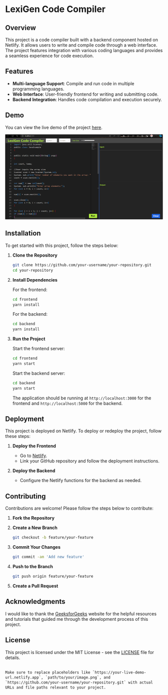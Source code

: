 # LexiGen Code Compiler

## Overview

This project is a code compiler built with a backend component hosted on Netlify. It allows users to write and compile code through a web interface. The project features integration with various coding languages and provides a seamless experience for code execution.

## Features

- **Multi-language Support**: Compile and run code in multiple programming languages.
- **Web Interface**: User-friendly frontend for writing and submitting code.
- **Backend Integration**: Handles code compilation and execution securely.

## Demo

You can view the live demo of the project [here](https://your-live-demo-url.netlify.app).

![Project Screenshot](https://github.com/GitDaksh/LexiGen/blob/main/code-compiler/lexigen.png)

## Installation

To get started with this project, follow the steps below:

1. **Clone the Repository**

   ```bash
   git clone https://github.com/your-username/your-repository.git
   cd your-repository

2. **Install Dependencies**

   For the frontend:

   ```bash
   cd frontend
   yarn install
   ```

   For the backend:

   ```bash
   cd backend
   yarn install
   ```

3. **Run the Project**

   Start the frontend server:

   ```bash
   cd frontend
   yarn start
   ```

   Start the backend server:

   ```bash
   cd backend
   yarn start
   ```

   The application should be running at `http://localhost:3000` for the frontend and `http://localhost:5000` for the backend.

## Deployment

This project is deployed on Netlify. To deploy or redeploy the project, follow these steps:

1. **Deploy the Frontend**

   - Go to [Netlify](https://app.netlify.com/).
   - Link your GitHub repository and follow the deployment instructions.

2. **Deploy the Backend**

   - Configure the Netlify functions for the backend as needed.

## Contributing

Contributions are welcome! Please follow the steps below to contribute:

1. **Fork the Repository**

2. **Create a New Branch**

   ```bash
   git checkout -b feature/your-feature
   ```

3. **Commit Your Changes**

   ```bash
   git commit -am 'Add new feature'
   ```

4. **Push to the Branch**

   ```bash
   git push origin feature/your-feature
   ```

5. **Create a Pull Request**

## Acknowledgments

I would like to thank the [GeeksforGeeks](https://www.geeksforgeeks.org/) website for the helpful resources and tutorials that guided me through the development process of this project.

## License

This project is licensed under the MIT License - see the [LICENSE](LICENSE) file for details.
```

Make sure to replace placeholders like `https://your-live-demo-url.netlify.app`, `path/to/your/image.png`, and `https://github.com/your-username/your-repository.git` with actual URLs and file paths relevant to your project.

